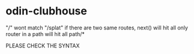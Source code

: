 # odin-clubhouse

"/" wont match "/splat"
if there are two same routes, next() will hit all 
only router in a path will hit all path/* 

PLEASE CHECK THE SYNTAX